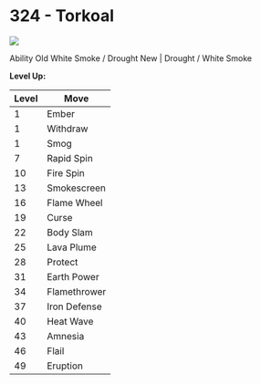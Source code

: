 # 324 - Torkoal
![][324]

Ability
Old     White Smoke / Drought
New    | Drought / White Smoke

**Level Up:**

Level | Move
---   | ---
  1   | Ember
  1   | Withdraw
  1   | Smog
  7   | Rapid Spin
 10   | Fire Spin
 13   | Smokescreen
 16   | Flame Wheel
 19   | Curse
 22   | Body Slam
 25   | Lava Plume
 28   | Protect
 31   | Earth Power
 34   | Flamethrower
 37   | Iron Defense
 40   | Heat Wave
 43   | Amnesia
 46   | Flail
 49   | Eruption



[324]: /img/pokemon/324.png
